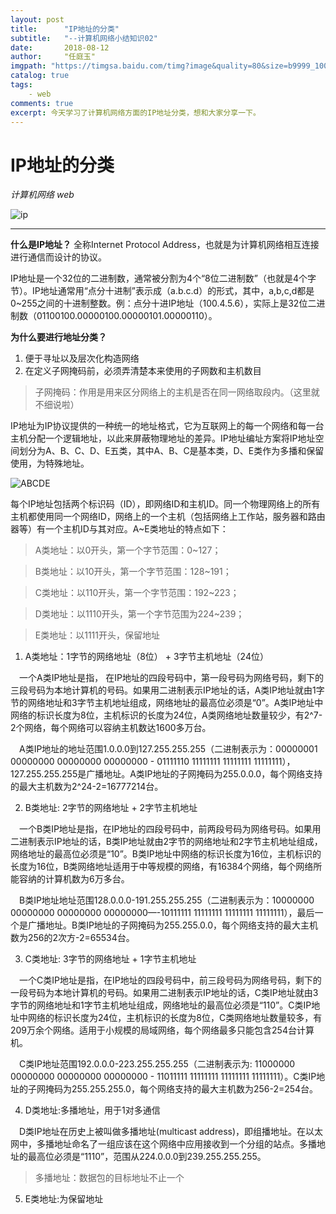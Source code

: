 ```yaml
---
layout: post
title:      "IP地址的分类"
subtitle:   "--计算机网络小结知识02"
date:       2018-08-12
author:     "任庭玉"
imgpath: "https://timgsa.baidu.com/timg?image&quality=80&size=b9999_10000&sec=1537278318302&di=f911e7b8db7db2310a4932a57cfad798&imgtype=0&src=http://pic4.zhimg.com/v2-c116f197ab71951855d068c3e54d1138_b.jpg"
catalog: true
tags:
    - web
comments: true
excerpt: 今天学习了计算机网络方面的IP地址分类，想和大家分享一下。
---
```


# IP地址的分类

*计算机网络  web*

![ip][1]

---

**什么是IP地址？**
全称Internet Protocol Address，也就是为计算机网络相互连接进行通信而设计的协议。

IP地址是一个32位的二进制数，通常被分割为4个“8位二进制数”（也就是4个字节）。IP地址通常用“点分十进制”表示成（a.b.c.d）的形式，其中，a,b,c,d都是0~255之间的十进制整数。例：点分十进IP地址（100.4.5.6），实际上是32位二进制数（01100100.00000100.00000101.00000110）。

**为什么要进行地址分类？**

 1. 便于寻址以及层次化构造网络
 2. 在定义子网掩码前，必须弄清楚本来使用的子网数和主机数目


> 子网掩码：作用是用来区分网络上的主机是否在同一网络取段内。（这里就不细说啦）

IP地址为IP协议提供的一种统一的地址格式，它为互联网上的每一个网络和每一台主机分配一个逻辑地址，以此来屏蔽物理地址的差异。IP地址编址方案将IP地址空间划分为A、B、C、D、E五类，其中A、B、C是基本类，D、E类作为多播和保留使用，为特殊地址。

![ABCDE][2]

每个IP地址包括两个标识码（ID），即网络ID和主机ID。同一个物理网络上的所有主机都使用同一个网络ID，网络上的一个主机（包括网络上工作站，服务器和路由器等）有一个主机ID与其对应。A~E类地址的特点如下：

> A类地址：以0开头，第一个字节范围：0~127；

> B类地址：以10开头，第一个字节范围：128~191；

> C类地址：以110开头，第一个字节范围：192~223；

> D类地址：以1110开头，第一个字节范围为224~239；

> E类地址：以1111开头，保留地址

1) A类地址：1字节的网络地址（8位） + 3字节主机地址（24位）

　一个A类IP地址是指， 在IP地址的四段号码中，第一段号码为网络号码，剩下的三段号码为本地计算机的号码。如果用二进制表示IP地址的话，A类IP地址就由1字节的网络地址和3字节主机地址组成，网络地址的最高位必须是“0”。A类IP地址中网络的标识长度为8位，主机标识的长度为24位，A类网络地址数量较少，有2^7-2个网络，每个网络可以容纳主机数达1600多万台。

　A类IP地址的地址范围1.0.0.0到127.255.255.255（二进制表示为：00000001 00000000 00000000 00000000 - 01111110 11111111 11111111 11111111），127.255.255.255是广播地址。A类IP地址的子网掩码为255.0.0.0，每个网络支持的最大主机数为2^24-2=16777214台。

2) B类地址: 2字节的网络地址 + 2字节主机地址

　一个B类IP地址是指，在IP地址的四段号码中，前两段号码为网络号码。如果用二进制表示IP地址的话，B类IP地址就由2字节的网络地址和2字节主机地址组成，网络地址的最高位必须是“10”。B类IP地址中网络的标识长度为16位，主机标识的长度为16位，B类网络地址适用于中等规模的网络，有16384个网络，每个网络所能容纳的计算机数为6万多台。

　B类IP地址地址范围128.0.0.0-191.255.255.255（二进制表示为：10000000 00000000 00000000 00000000—-10111111 11111111 11111111 11111111），最后一个是广播地址。B类IP地址的子网掩码为255.255.0.0，每个网络支持的最大主机数为256的2次方-2=65534台。

3) C类地址: 3字节的网络地址 + 1字节主机地址

　一个C类IP地址是指，在IP地址的四段号码中，前三段号码为网络号码，剩下的一段号码为本地计算机的号码。如果用二进制表示IP地址的话，C类IP地址就由3字节的网络地址和1字节主机地址组成，网络地址的最高位必须是“110”。C类IP地址中网络的标识长度为24位，主机标识的长度为8位，C类网络地址数量较多，有209万余个网络。适用于小规模的局域网络，每个网络最多只能包含254台计算机。

　C类IP地址范围192.0.0.0-223.255.255.255（二进制表示为: 11000000 00000000 00000000 00000000 - 11011111 11111111 11111111 11111111）。C类IP地址的子网掩码为255.255.255.0，每个网络支持的最大主机数为256-2=254台。

4) D类地址:多播地址，用于1对多通信

　D类IP地址在历史上被叫做多播地址(multicast address)，即组播地址。在以太网中，多播地址命名了一组应该在这个网络中应用接收到一个分组的站点。多播地址的最高位必须是“1110”，范围从224.0.0.0到239.255.255.255。
　

> 多播地址：数据包的目标地址不止一个

5) E类地址:为保留地址


[1]: https://timgsa.baidu.com/timg?image&amp;quality=80&amp;size=b9999_10000&amp;sec=1537278318302&amp;di=f911e7b8db7db2310a4932a57cfad798&amp;imgtype=0&amp;src=http://pic4.zhimg.com/v2-c116f197ab71951855d068c3e54d1138_b.jpg
[2]: https://timgsa.baidu.com/timg?image&amp;quality=80&amp;size=b9999_10000&amp;sec=1537273037312&amp;di=d53466d768f2547d14e2d0b323520fd5&amp;imgtype=0&amp;src=http://www.educity.cn/article_images/2014-03-27/97427414-0717-461c-9291-597b75dd743e.jpg
